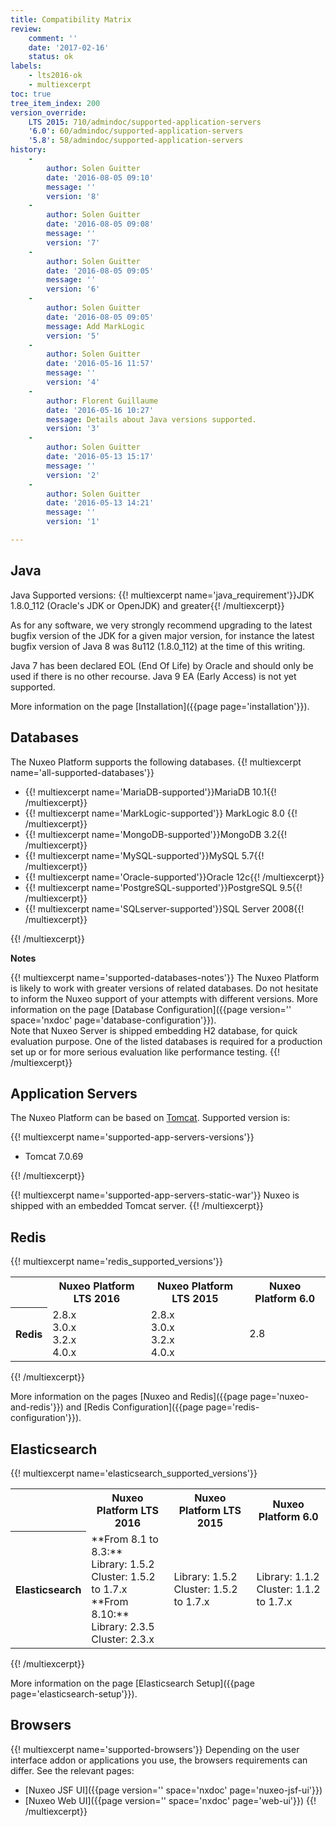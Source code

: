 ```yaml
---
title: Compatibility Matrix
review:
    comment: ''
    date: '2017-02-16'
    status: ok
labels:
    - lts2016-ok
    - multiexcerpt
toc: true
tree_item_index: 200
version_override:
    LTS 2015: 710/admindoc/supported-application-servers
    '6.0': 60/admindoc/supported-application-servers
    '5.8': 58/admindoc/supported-application-servers
history:
    -
        author: Solen Guitter
        date: '2016-08-05 09:10'
        message: ''
        version: '8'
    -
        author: Solen Guitter
        date: '2016-08-05 09:08'
        message: ''
        version: '7'
    -
        author: Solen Guitter
        date: '2016-08-05 09:05'
        message: ''
        version: '6'
    -
        author: Solen Guitter
        date: '2016-08-05 09:05'
        message: Add MarkLogic
        version: '5'
    -
        author: Solen Guitter
        date: '2016-05-16 11:57'
        message: ''
        version: '4'
    -
        author: Florent Guillaume
        date: '2016-05-16 10:27'
        message: Details about Java versions supported.
        version: '3'
    -
        author: Solen Guitter
        date: '2016-05-13 15:17'
        message: ''
        version: '2'
    -
        author: Solen Guitter
        date: '2016-05-13 14:21'
        message: ''
        version: '1'

---
```

## Java

Java Supported versions: {{! multiexcerpt name='java_requirement'}}JDK 1.8.0_112 (Oracle's JDK or OpenJDK) and greater{{! /multiexcerpt}}

As for any software, we very strongly recommend upgrading to the latest bugfix version of the JDK for a given major version, for instance the latest bugfix version of Java 8 was 8u112 (1.8.0_112) at the time of this writing.

Java 7 has been declared EOL (End Of Life) by Oracle and should only be used if there is no other recourse. Java 9 EA (Early Access) is not yet supported.

More information on the page [Installation]({{page page='installation'}}).

## Databases

The Nuxeo Platform supports the following databases.
{{! multiexcerpt name='all-supported-databases'}}
<ul>
<li>{{! multiexcerpt name='MariaDB-supported'}}MariaDB 10.1{{! /multiexcerpt}}</li>
<li>{{! multiexcerpt name='MarkLogic-supported'}} MarkLogic 8.0 {{! /multiexcerpt}}</li>
<li>{{! multiexcerpt name='MongoDB-supported'}}MongoDB 3.2{{! /multiexcerpt}}</li>
<li>{{! multiexcerpt name='MySQL-supported'}}MySQL 5.7{{! /multiexcerpt}}</li>
<li>{{! multiexcerpt name='Oracle-supported'}}Oracle 12c{{! /multiexcerpt}}</li>
<li>{{! multiexcerpt name='PostgreSQL-supported'}}PostgreSQL 9.5{{! /multiexcerpt}}</li>
<li>{{! multiexcerpt name='SQLserver-supported'}}SQL Server 2008{{! /multiexcerpt}}</li>
</ul>
{{! /multiexcerpt}}

**Notes**

{{! multiexcerpt name='supported-databases-notes'}}
The Nuxeo Platform is likely to work with greater versions of related databases. Do not hesitate to inform the Nuxeo support of your attempts with different versions.
More information on the page [Database Configuration]({{page version='' space='nxdoc' page='database-configuration'}}).<br/>
Note that Nuxeo Server is shipped embedding H2 database, for quick evaluation purpose. One of the listed databases is required for a production set up or for more serious evaluation like performance testing.
{{! /multiexcerpt}}

## Application Servers

The Nuxeo Platform can be based on [Tomcat](http://tomcat.apache.org/). Supported version is:

{{! multiexcerpt name='supported-app-servers-versions'}}
<ul>
<li>Tomcat 7.0.69</li>
</ul>
{{! /multiexcerpt}}

{{! multiexcerpt name='supported-app-servers-static-war'}}
Nuxeo is shipped with an embedded Tomcat server.
{{! /multiexcerpt}}


## Redis

{{! multiexcerpt name='redis_supported_versions'}}
<div class="table-scroll">
<table class="hover">
<tbody>
<tr>
<th colspan="1">&nbsp;</th>
<th colspan="1">Nuxeo Platform LTS 2016</th>
<th colspan="1">Nuxeo Platform LTS 2015</th>
<th colspan="1">Nuxeo Platform 6.0</th>
</tr>
<tr>
<th colspan="1">Redis</th>
<td colspan="1">2.8.x <br />
3.0.x<br />
3.2.x<br />
4.0.x</td>
<td colspan="1">2.8.x<br />
3.0.x<br />
3.2.x<br />
4.0.x</td>
<td colspan="1">2.8</td>
</tr>
</tbody>
</table>
</div>
{{! /multiexcerpt}}

More information on the pages [Nuxeo and Redis]({{page page='nuxeo-and-redis'}}) and [Redis Configuration]({{page page='redis-configuration'}}).

## Elasticsearch

{{! multiexcerpt name='elasticsearch_supported_versions'}}
<div class="table-scroll">
<table class="hover">
<tbody>
<tr>
<th colspan="1">&nbsp;</th>
<th colspan="1">Nuxeo Platform LTS 2016</th>
<th colspan="1">Nuxeo Platform LTS 2015</th>
<th colspan="1">Nuxeo Platform 6.0</th>
</tr>
<tr><th colspan="1">Elasticsearch</th>
<td colspan="1">**From 8.1 to 8.3:**<br/>
Library: 1.5.2<br />
Cluster: 1.5.2 to 1.7.x<br/>
**From 8.10:**<br/>
Library: 2.3.5<br />
Cluster: 2.3.x</td>
<td colspan="1">Library: 1.5.2<br />
Cluster: 1.5.2 to 1.7.x</td>
<td colspan="1">Library: 1.1.2<br />
Cluster: 1.1.2 to 1.7.x</td>
</tr>
</tbody>
</table>
</div>{{! /multiexcerpt}}

More information on the page [Elasticsearch Setup]({{page page='elasticsearch-setup'}}).

## Browsers

{{! multiexcerpt name='supported-browsers'}}
Depending on the user interface addon or applications you use, the browsers requirements can differ. See the relevant pages:
- [Nuxeo JSF UI]({{page version='' space='nxdoc' page='nuxeo-jsf-ui'}})
- [Nuxeo Web UI]({{page version='' space='nxdoc' page='web-ui'}})
{{! /multiexcerpt}}
